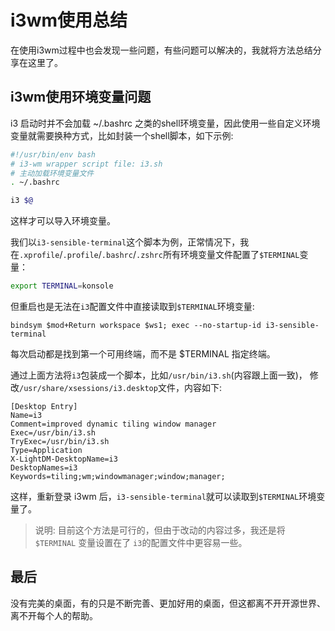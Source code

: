 # i3wm使用总结

在使用i3wm过程中也会发现一些问题，有些问题可以解决的，我就将方法总结分享在这里了。

## i3wm使用环境变量问题

i3 启动时并不会加载 ~/.bashrc 之类的shell环境变量，因此使用一些自定义环境变量就需要换种方式，比如封装一个shell脚本，如下示例:

```bash
#!/usr/bin/env bash
# i3-wm wrapper script file: i3.sh
# 主动加载环境变量文件
. ~/.bashrc

i3 $@

```
这样才可以导入环境变量。

我们以`i3-sensible-terminal`这个脚本为例，正常情况下，我在`.xprofile`/`.profile`/`.bashrc`/`.zshrc`所有环境变量文件配置了`$TERMINAL`变量：
```sh
export TERMINAL=konsole
```

但重启也是无法在`i3`配置文件中直接读取到`$TERMINAL`环境变量:
```
bindsym $mod+Return workspace $ws1; exec --no-startup-id i3-sensible-terminal
```
每次启动都是找到第一个可用终端，而不是 $TERMINAL 指定终端。

通过上面方法将`i3`包装成一个脚本，比如`/usr/bin/i3.sh`(内容跟上面一致)， 修改`/usr/share/xsessions/i3.desktop`文件，内容如下:
```
[Desktop Entry]
Name=i3
Comment=improved dynamic tiling window manager
Exec=/usr/bin/i3.sh
TryExec=/usr/bin/i3.sh
Type=Application
X-LightDM-DesktopName=i3
DesktopNames=i3
Keywords=tiling;wm;windowmanager;window;manager;
```

这样，重新登录 i3wm 后，`i3-sensible-terminal`就可以读取到`$TERMINAL`环境变量了。

> 说明: 目前这个方法是可行的，但由于改动的内容过多，我还是将 `$TERMINAL` 变量设置在了 `i3`的配置文件中更容易一些。

## 最后

没有完美的桌面，有的只是不断完善、更加好用的桌面，但这都离不开开源世界、离不开每个人的帮助。
